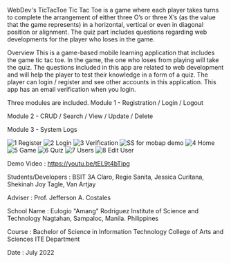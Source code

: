 WebDev&#39;s TicTacToe
Tic Tac Toe is a game where each player takes turns to complete the arrangement of
either three O’s or three X’s (as the value that the game represents) in a horizontal, vertical or
even in diagonal position or alignment. The quiz part includes questions regarding web
developments for the player who loses in the game.

Overview
This is a game-based mobile learning application that includes the game tic tac toe. In
the game, the one who loses from playing will take the quiz. The questions included in this
app are related to web development and will help the player to test their knowledge in a form
of a quiz. The player can login / register and see other accounts in this application.
This app has an email verification when you login.

Three modules are included.
Module 1 - Registration / Login / Logout

Module 2 - CRUD / Search / View / Update / Delete

Module 3 - System Logs


![1 Register](https://user-images.githubusercontent.com/84279461/180398422-4b6e499d-f20e-49b7-90e6-8daf3ffcc4ea.png)
![2 Login](https://user-images.githubusercontent.com/84279461/180398418-c95c1139-d35c-4e85-b6be-c386a3b93332.png)
![3 Verification](https://user-images.githubusercontent.com/84279461/180398426-8cffd6b2-09eb-41b3-b590-0da8a9c9be0b.png)
![SS for mobap demo](https://user-images.githubusercontent.com/84279461/180398411-c49d91e3-1ece-4da9-92bc-240102dcd701.png)
![4 Home](https://user-images.githubusercontent.com/84279461/180398417-badbfcce-9788-402c-9a8b-2634851e304b.png)
![5 Game](https://user-images.githubusercontent.com/84279461/180398431-25dee0f0-bb38-4735-be5f-67f64a238f46.png)
![6 Quiz](https://user-images.githubusercontent.com/84279461/180398434-193fd790-4cef-4237-bf55-0b281bb659d5.png)
![7 Users](https://user-images.githubusercontent.com/84279461/180398424-eae6b4ee-05f8-49c2-b4eb-1609276be407.png)
![8 Edit User](https://user-images.githubusercontent.com/84279461/180398433-8a9fcbb8-a17f-460d-99b9-f72f42ae2397.png)




Demo Video : https://youtu.be/tEL9t4bTipg

Students/Developers :
BSIT 3A
Claro, Regie
Sanita, Jessica
Curitana, Shekinah Joy
Tagle, Van Artjay

Adviser :
Prof. Jefferson A. Costales

School Name :
Eulogio &quot;Amang&quot; Rodriguez Institute of Science and Technology
Nagtahan, Sampaloc, Manila. Philippines

Course :
Bachelor of Science in Information Technology
College of Arts and Sciences
ITE Department

Date :
July 2022
